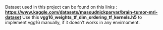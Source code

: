 Dataset used in this project can be found on this links : **https://www.kaggle.com/datasets/masoudnickparvar/brain-tumor-mri-dataset**
Use this **vgg16_weights_tf_dim_ordering_tf_kernels.h5** to implement vgg16 manually, if it doesn’t works in any envirnoment. 
